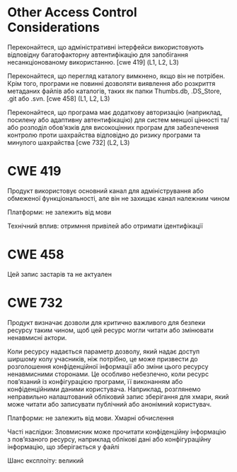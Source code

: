 # Other Access Control Considerations
Переконайтеся, що адміністративні інтерфейси використовують відповідну багатофакторну автентифікацію для запобігання несанкціонованому використанню. [cwe 419] (L1, L2, L3)

Переконайтеся, що перегляд каталогу вимкнено, якщо він не потрібен. Крім того, програми не повинні дозволяти виявлення або розкриття метаданих файлів або каталогів, таких як папки Thumbs.db, .DS_Store, .git або .svn. [cwe 458] (L1, L2, L3)

Переконайтеся, що програма має додаткову авторизацію (наприклад, посилену або адаптивну автентифікацію) для систем меншої цінності та/або розподіл обов’язків для високоцінних програм для забезпечення контролю проти шахрайства відповідно до ризику програми та минулого шахрайства [cwe 732] (L2, L3)

# CWE 419
Продукт використовує основний канал для адміністрування або обмеженої функціональності, але він не захищає канал належним чином

Платформи: не залежить від мови

Технічний вплив: отримння привілей або отримати ідентифікації

# CWE 458
Цей запис застарів та не актуален

# CWE 732
Продукт визначає дозволи для критично важливого для безпеки ресурсу таким чином, щоб цей ресурс могли читати або змінювати ненавмисні актори.

Коли ресурсу надається параметр дозволу, який надає доступ ширшому колу учасників, ніж потрібно, це може призвести до розголошення конфіденційної інформації або зміни цього ресурсу ненавмисними сторонами. Це особливо небезпечно, коли ресурс пов’язаний із конфігурацією програми, її виконанням або конфіденційними даними користувача. Наприклад, розглянемо неправильно налаштований обліковий запис зберігання для хмари, який може читати або записувати публічний або анонімний користувач.

Платформи: не залежить від мови. Хмарні обчислення

Часті наслідки: Зловмисник може прочитати конфіденційну інформацію з пов’язаного ресурсу, наприклад облікові дані або конфігураційну інформацію, що зберігається у файлі

Шанс експлоіту: великий

